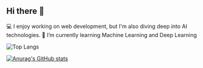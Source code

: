 ## Hi there 👋
💻 I enjoy working on web development, but I'm also diving deep into AI technologies.
🌱 I’m currently learning Machine Learning and Deep Learning

![Top Langs](https://github-readme-stats.vercel.app/api/top-langs/?username=obertcoy&layout=compact)

[![Anurag's GitHub stats](https://github-readme-stats.vercel.app/api?username=obertcoy)](https://github.com/anuraghazra/github-readme-stats)

<!--
**obertcoy/obertcoy** is a ✨ _special_ ✨ repository because its `README.md` (this file) appears on your GitHub profile.

Here are some ideas to get you started:

- 🔭 I’m currently working on ...
- 👯 I’m looking to collaborate on ...
- 🤔 I’m looking for help with ...
- 💬 Ask me about ...
- 📫 How to reach me: ...
- 😄 Pronouns: ...
- ⚡ Fun fact: ...
-->
